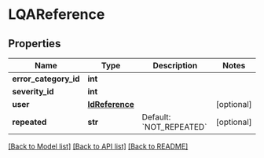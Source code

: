 # LQAReference

## Properties
Name | Type | Description | Notes
------------ | ------------- | ------------- | -------------
**error_category_id** | **int** |  | 
**severity_id** | **int** |  | 
**user** | [**IdReference**](IdReference.md) |  | [optional] 
**repeated** | **str** | Default: &#x60;NOT_REPEATED&#x60; | [optional] 

[[Back to Model list]](../README.md#documentation-for-models) [[Back to API list]](../README.md#documentation-for-api-endpoints) [[Back to README]](../README.md)

